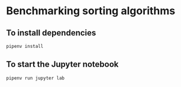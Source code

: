# Benchmarking sorting algorithms


## To install dependencies

```
pipenv install
```


## To start the Jupyter notebook

```
pipenv run jupyter lab   
```